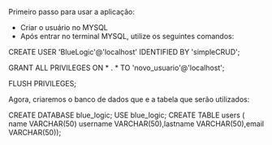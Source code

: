 Primeiro passo para usar a aplicação:
- Criar o usuário no MYSQL
- Após entrar no terminal MYSQL, utilize os seguintes comandos:

CREATE USER 'BlueLogic'@'localhost' IDENTIFIED BY 'simpleCRUD';

GRANT ALL PRIVILEGES ON * . * TO 'novo_usuario'@'localhost';

FLUSH PRIVILEGES;

Agora, criaremos o banco de dados que e a tabela que  serão utilizados:

CREATE DATABASE blue_logic;
USE blue_logic;
CREATE TABLE users ( name VARCHAR(50) username VARCHAR(50),lastname VARCHAR(50),email VARCHAR(50));



